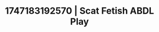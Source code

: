 ---
categories:
- Fantasy lover
- Mormon threesome
- Anal play
- Dark fantasy erotica
- Erotic escapism
image: /assets/images/1747183192570.jpg
layout: post
seo:
  description: Featured content with exclusive Scat Fetish, ABDL Play. HD images available.
  keywords: Scat Fetish, ABDL Play
  og_image: /assets/images/1747183192570.jpg
  schema_type: VisualArtwork
tags:
- ABDL Play
- '#1747183192570'
- Scat Fetish
title: 1747183192570 | Scat Fetish ABDL Play
---
